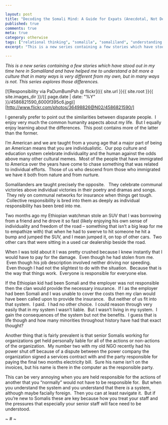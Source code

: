 ```yaml
---

layout: post
title: "Decoding the Somali Mind: A Guide for Expats (Anecdotal, Not Definitive Version): Responsibility"
published: true
comments: true
meta: true
category: otherwise
tags: ["relational thinking", "somalila", "somaliland", "understanding somalis"]
excerpt: "This is a new series containing a few stories which have stood out in my time here in Somaliland and have helped me to understand a bit more a culture that in many ways is very different from my own, but in many ways is not. This series explores those differences.  This entry is about relationships in Somaliland."

---
```


*This is a new series containing a few stories which have stood out in my time here in Somaliland and have helped me to understand a bit more a culture that in many ways is very different from my own, but in many ways is not. This series explores those differences.*

[![Responsibility via PaDumBumPsh @ flickr]({{ site.url }}{{ site.root }}{{ site.images_dir }}/{{ page.date | date: "%Y" }}/4586821590_6000f395c6.jpg)][http://www.flickr.com/photos/36498826@N02/4586821590/]

I generally prefer to point out the similarities between disparate people.  I enjoy very much the common humanity aspects about my life.  But I equally enjoy learning about the differences.  This post contains more of the latter than the former.


I’m American and we are taught from a young age that a major part of being an American means that you are individualistic.  Our pop culture and education system celebrate individuality and the human against the odds above many other cultural memes.  Most of the people that have immigrated to America over the years have come to chase something that was related to individual efforts.  Those of us who descend from those who immigrated we have it both from nature and from nurture.

Somalilanders are taught precisely the opposite.   They celebrate communal victories above individual victories in their poetry and dramas and songs.  They rely on communal networks for insurance when things get tough.  Collective responsibility is bred into them as deeply as individual responsibility has been bred into me.

Two months ago my Ethiopian watchman stole an SUV that I was borrowing from a friend and he drove it so fast (likely enjoying his own sense of individuality and freedom of the road – something that isn’t a big leap for me to empathize with) that when he had to swerve to hit someone he hit a bump and jumped the SUV, and I mean jumped it, on top of other cars.  Two other cars that were sitting in a used car dealership beside the road.

When I was told about it I was pretty crushed because I knew instantly that I would have to pay for the damage.  Even though he had stolen from me.  Even though his job description involved neither driving nor speeding.  Even though I had not the slightest to do with the situation.  Because that is the way that things work.  Everyone is responsible for everyone else.

If the Ethiopian kid had been Somali and the employer was not responsible then the clan would provide the necessary insurance.  If I as the employer had been Somali and I was unable to cover the costs then my clan would have been called upon to provide the insurance.   But neither of us fit into that system.  I paid.  I had no other choice.  I could reason through very easily that in my system I wasn’t liable.  But I wasn’t living in my system.  I gain the consequences of the system but not the benefits.  I guess that is life though and how many minorities throughout history have had that exact thought?

Another thing that is fairly prevalent is that senior Somalis working for organizations get held personally liable for all of the actions or non-actions of the organization.  My number two with my old NGO recently had his power shut off because of a dispute between the power company the organization signed a services contract with and the party responsible for paying the final two months electricity bill.  Sure his name isn’t on the invoices, but his name is there in the computer as the responsible party.

This can be very annoying when you are held responsible for the actions of another that you “normally” would not have to be responsible for.  But when you understand the system and you understand that there *is* a system, although maybe facially foreign.  Then you can at least navigate it.  But if you’re new to Somalis these are key because how you treat your staff and the pressures that especially your senior staff will face need to be understood.

~ # ~